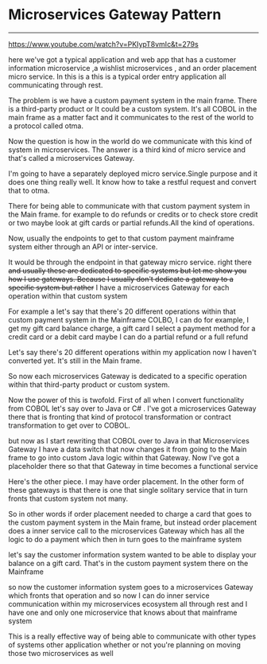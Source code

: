 # Microservices Gateway Pattern



---

<https://www.youtube.com/watch?v=PKIypT8vmIc&t=279s>





here we've got a typical application and web app that has a customer information microservice ,a wishlist microservices , and an order placement micro service. In this is a this is a typical order entry application all communicating through rest.



The problem is we have a custom payment system in the main frame. There is a third-party product or It could be a custom system. It's all COBOL in the main frame as a matter fact and it communicates to the rest of the world to a protocol called otma.



Now the question is how in the world do we communicate with this kind of system in microservices. The answer is a third kind of micro service and that's called a microservices Gateway.



I'm going to have a separately deployed micro service.Single purpose and it does one thing really well. It know how to take a restful request and convert that to otma.





There for being able to communicate with that custom payment system in the Main frame. for example to do refunds or credits or to check store credit or two maybe look at gift cards or partial refunds.All the kind of operations.



Now, usually the endpoints to get to that custom payment mainframe system either through an API or inter-service.



It would be through the endpoint in that gateway micro service. right there ~~and usually these are dedicated to specific systems but let me show you how I use gateways. Because I usually don't dedicate a gateway to a specific system but rather~~ I have a microservices Gateway for each operation within that custom system







For example a let's say that there's 20 different operations within that custom payment system in the Mainframe COLBO, I can do for example, I get my gift card balance charge, a gift card I select a payment method for a credit card or a debit card maybe I can do a partial refund or a full refund



Let's say there's 20 different operations within my application now I haven't converted yet. It's still in the Main frame.



So now each microservices Gateway is dedicated to a specific operation within that third-party product or custom system.





Now the power of this is twofold. First of all when I convert functionality from COBOL let's say over to Java or C# . I've got a microservices Gateway there that is fronting that kind of protocol transformation or contract transformation to get over to COBOL.



but now as I start rewriting that COBOL over to Java in that Microservices Gateway I have a data switch that now changes it from going to the Main frame to go into custom Java logic within that Gateway. Now I've got a placeholder there so that that Gateway in time becomes a functional service



Here's the other piece. I may have order placement. In the other form of these gateways is that there is one that single solitary service that in turn fronts that custom system not many.



So in other words if order placement needed to charge a card that goes to the custom payment system in the Main frame, but instead order placement does a inner service call to the microservices Gateway which has all the logic to do a payment which then in turn goes to the mainframe system





let's say the customer information system wanted to be able to display your balance on a gift card. That's in the custom payment system there on the Mainframe



so now the customer information system goes to a microservices Gateway which fronts that operation and so now I can do inner service communication within my microservices ecosystem all through rest and I have one and only one microservice that knows about that mainframe system



This is a really effective way of being able to communicate with other types of systems other application whether or not you're planning on moving those two microservices as well


